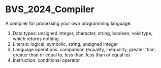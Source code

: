 # BVS_2024_Compiler
A compiler for processing your own programming language.

1) Data types: unsigned integer, character, string, boolean, void type, which returns nothing
2) Literals: logical, symbolic, string, unsigned integer
3) Language operations: comparison (equality, inequality, greater than, greater than or equal to, less than, less than or equal to)
4) Instruction: conditional operator
